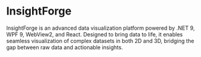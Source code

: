 # InsightForge
InsightForge is an advanced data visualization platform powered by .NET 9, WPF 9, WebView2, and React. Designed to bring data to life, it enables seamless visualization of complex datasets in both 2D and 3D, bridging the gap between raw data and actionable insights.
